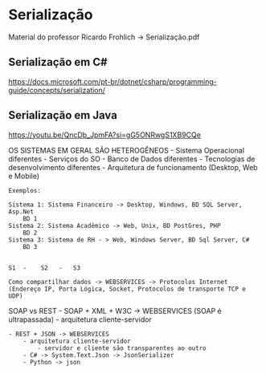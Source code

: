 # Serialização

Material do professor Ricardo Frohlich -> Serialização.pdf


## Serialização em C#
https://docs.microsoft.com/pt-br/dotnet/csharp/programming-guide/concepts/serialization/

## Serialização em Java
https://youtu.be/QncDb_JpmFA?si=gG5ONRwgS1XB9CQe


OS SISTEMAS EM GERAL SÃO HETEROGÊNEOS
    - Sistema Operacional diferentes
    - Serviços do SO
    - Banco de Dados diferentes
    - Tecnologias de desenvolvimento diferentes 
    - Arquitetura de funcionamento (Desktop, Web e Mobile)

    Exemplos:

    Sistema 1: Sistema Financeiro -> Desktop, Windows, BD SQL Server, Asp.Net
        BD 1
    Sistema 2: Sistema Acadêmico -> Web, Unix, BD PostGres, PHP 
        BD 2
    Sistema 3: Sistema de RH - > Web, Windows Server, BD Sql Server, C#
        BD 3


    S1  -    S2   -   S3
      
    Como compartilhar dados -> WEBSERVICES -> Protocolos Internet (Endereço IP, Porta Lógica, Socket, Protocolos de transporte TCP e UDP)

SOAP vs REST 
    - SOAP + XML + W3C -> WEBSERVICES (SOAP é ultrapassada)
        - arquitetura cliente-servidor
        
    - REST + JSON -> WEBSERVICES
        - arquitetura cliente-servidor
            - servidor e cliente são transparentes ao outro
        - C# -> System.Text.Json -> JsonSerializer
        - Python -> json


